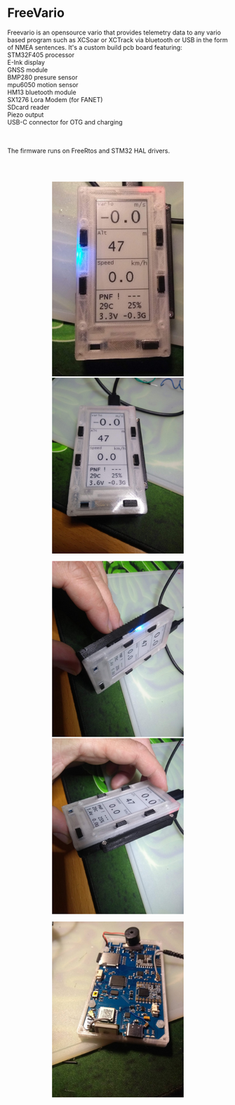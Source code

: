 # FreeVario
Freevario is an opensource vario that provides telemetry data to any vario based program such as XCSoar or XCTrack via bluetooth or USB in the form of NMEA sentences. It's a custom build pcb board featuring:
 <br>
  STM32F405 processor  <br>
  E-Ink display  <br>
  GNSS module <br>
  BMP280 presure sensor <br>
  mpu6050 motion sensor <br>
  HM13 bluetooth module <br>
  SX1276 Lora Modem (for FANET) <br>
  SDcard reader <br>
  Piezo output <br>
  USB-C connector for OTG and charging <br>  
<br>

The firmware runs on FreeRtos and STM32 HAL drivers. 

<br>
<br>
<center>
  <p > 
  <img src="Doc/fv4.jpg" width="300"/> <img src="Doc/fv1.jpg" width="300"/>  
  </p>
  
  <p > 
  <img src="Doc/fv2.jpg" width="300"/> <img src="Doc/fv3.jpg" width="300"/>  
  </p>
    <p > 
  <img src="Doc/Fv_Internal.jpg" width="300"/>  
  </p>
</center>
